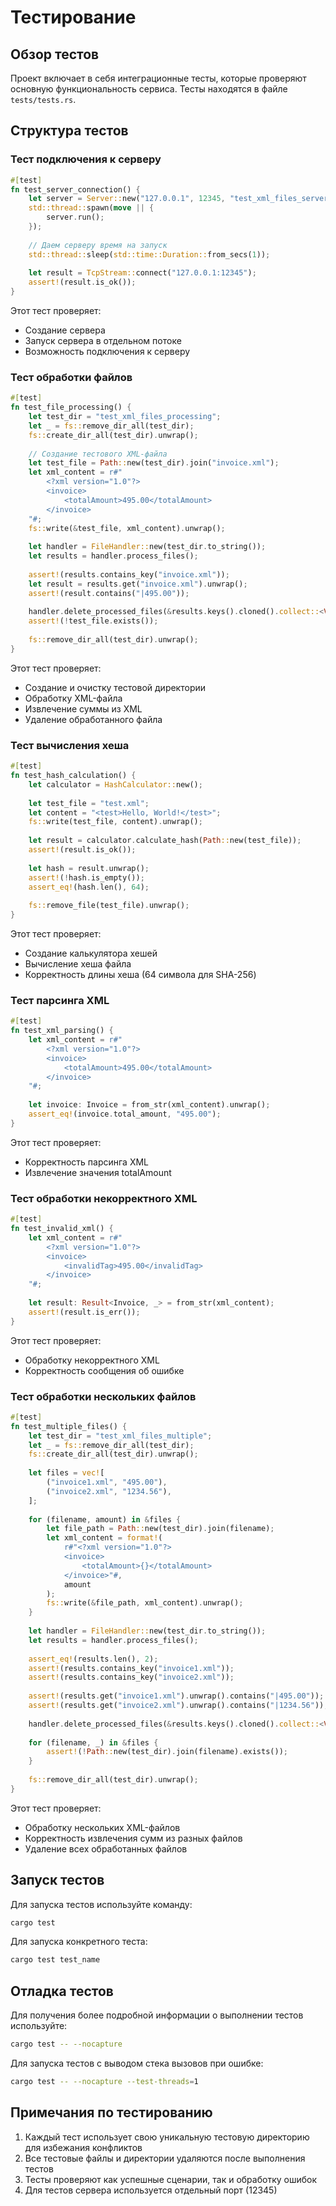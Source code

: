 # Тестирование

## Обзор тестов

Проект включает в себя интеграционные тесты, которые проверяют основную функциональность сервиса. Тесты находятся в файле `tests/tests.rs`.

## Структура тестов

### Тест подключения к серверу
```rust
#[test]
fn test_server_connection() {
    let server = Server::new("127.0.0.1", 12345, "test_xml_files_server".to_string()).unwrap();
    std::thread::spawn(move || {
        server.run();
    });
    
    // Даем серверу время на запуск
    std::thread::sleep(std::time::Duration::from_secs(1));
    
    let result = TcpStream::connect("127.0.0.1:12345");
    assert!(result.is_ok());
}
```
Этот тест проверяет:
- Создание сервера
- Запуск сервера в отдельном потоке
- Возможность подключения к серверу

### Тест обработки файлов
```rust
#[test]
fn test_file_processing() {
    let test_dir = "test_xml_files_processing";
    let _ = fs::remove_dir_all(test_dir);
    fs::create_dir_all(test_dir).unwrap();
    
    // Создание тестового XML-файла
    let test_file = Path::new(test_dir).join("invoice.xml");
    let xml_content = r#"
        <?xml version="1.0"?>
        <invoice>
            <totalAmount>495.00</totalAmount>
        </invoice>
    "#;
    fs::write(&test_file, xml_content).unwrap();
    
    let handler = FileHandler::new(test_dir.to_string());
    let results = handler.process_files();
    
    assert!(results.contains_key("invoice.xml"));
    let result = results.get("invoice.xml").unwrap();
    assert!(result.contains("|495.00"));
    
    handler.delete_processed_files(&results.keys().cloned().collect::<Vec<_>>());
    assert!(!test_file.exists());
    
    fs::remove_dir_all(test_dir).unwrap();
}
```
Этот тест проверяет:
- Создание и очистку тестовой директории
- Обработку XML-файла
- Извлечение суммы из XML
- Удаление обработанного файла

### Тест вычисления хеша
```rust
#[test]
fn test_hash_calculation() {
    let calculator = HashCalculator::new();
    
    let test_file = "test.xml";
    let content = "<test>Hello, World!</test>";
    fs::write(test_file, content).unwrap();
    
    let result = calculator.calculate_hash(Path::new(test_file));
    assert!(result.is_ok());
    
    let hash = result.unwrap();
    assert!(!hash.is_empty());
    assert_eq!(hash.len(), 64);
    
    fs::remove_file(test_file).unwrap();
}
```
Этот тест проверяет:
- Создание калькулятора хешей
- Вычисление хеша файла
- Корректность длины хеша (64 символа для SHA-256)

### Тест парсинга XML
```rust
#[test]
fn test_xml_parsing() {
    let xml_content = r#"
        <?xml version="1.0"?>
        <invoice>
            <totalAmount>495.00</totalAmount>
        </invoice>
    "#;
    
    let invoice: Invoice = from_str(xml_content).unwrap();
    assert_eq!(invoice.total_amount, "495.00");
}
```
Этот тест проверяет:
- Корректность парсинга XML
- Извлечение значения totalAmount

### Тест обработки некорректного XML
```rust
#[test]
fn test_invalid_xml() {
    let xml_content = r#"
        <?xml version="1.0"?>
        <invoice>
            <invalidTag>495.00</invalidTag>
        </invoice>
    "#;
    
    let result: Result<Invoice, _> = from_str(xml_content);
    assert!(result.is_err());
}
```
Этот тест проверяет:
- Обработку некорректного XML
- Корректность сообщения об ошибке

### Тест обработки нескольких файлов
```rust
#[test]
fn test_multiple_files() {
    let test_dir = "test_xml_files_multiple";
    let _ = fs::remove_dir_all(test_dir);
    fs::create_dir_all(test_dir).unwrap();
    
    let files = vec![
        ("invoice1.xml", "495.00"),
        ("invoice2.xml", "1234.56"),
    ];
    
    for (filename, amount) in &files {
        let file_path = Path::new(test_dir).join(filename);
        let xml_content = format!(
            r#"<?xml version="1.0"?>
            <invoice>
                <totalAmount>{}</totalAmount>
            </invoice>"#,
            amount
        );
        fs::write(&file_path, xml_content).unwrap();
    }
    
    let handler = FileHandler::new(test_dir.to_string());
    let results = handler.process_files();
    
    assert_eq!(results.len(), 2);
    assert!(results.contains_key("invoice1.xml"));
    assert!(results.contains_key("invoice2.xml"));
    
    assert!(results.get("invoice1.xml").unwrap().contains("|495.00"));
    assert!(results.get("invoice2.xml").unwrap().contains("|1234.56"));
    
    handler.delete_processed_files(&results.keys().cloned().collect::<Vec<_>>());
    
    for (filename, _) in &files {
        assert!(!Path::new(test_dir).join(filename).exists());
    }
    
    fs::remove_dir_all(test_dir).unwrap();
}
```
Этот тест проверяет:
- Обработку нескольких XML-файлов
- Корректность извлечения сумм из разных файлов
- Удаление всех обработанных файлов

## Запуск тестов

Для запуска тестов используйте команду:
```bash
cargo test
```

Для запуска конкретного теста:
```bash
cargo test test_name
```

## Отладка тестов

Для получения более подробной информации о выполнении тестов используйте:
```bash
cargo test -- --nocapture
```

Для запуска тестов с выводом стека вызовов при ошибке:
```bash
cargo test -- --nocapture --test-threads=1
```

## Примечания по тестированию

1. Каждый тест использует свою уникальную тестовую директорию для избежания конфликтов
2. Все тестовые файлы и директории удаляются после выполнения тестов
3. Тесты проверяют как успешные сценарии, так и обработку ошибок
4. Для тестов сервера используется отдельный порт (12345) 